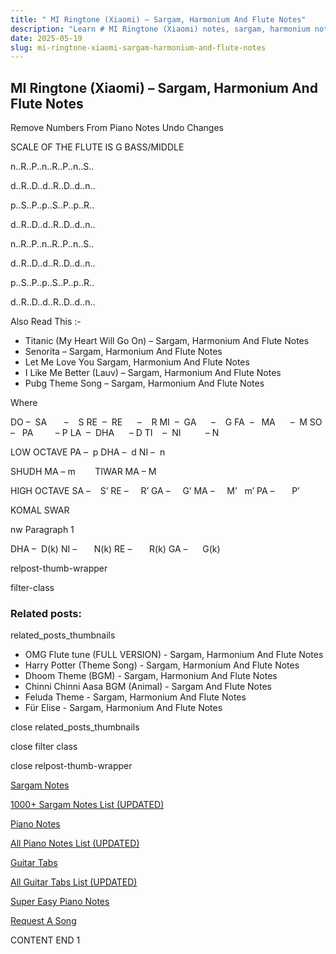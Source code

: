 ```yaml
---
title: " MI Ringtone (Xiaomi) – Sargam, Harmonium And Flute Notes"
description: "Learn # MI Ringtone (Xiaomi) notes, sargam, harmonium notations and flute notes. Easy step-by-step tutorial for beginners."
date: 2025-05-19
slug: mi-ringtone-xiaomi-sargam-harmonium-and-flute-notes
---
```


## MI Ringtone (Xiaomi) – Sargam, Harmonium And Flute Notes

Remove Numbers From Piano Notes
Undo Changes

SCALE OF THE FLUTE IS G BASS/MIDDLE

n..R..P..n..R..P..n..S..

d..R..D..d..R..D..d..n..

p..S..P..p..S..P..p..R..

d..R..D..d..R..D..d..n..

n..R..P..n..R..P..n..S..

d..R..D..d..R..D..d..n..

p..S..P..p..S..P..p..R..

d..R..D..d..R..D..d..n..

Also Read This :-

- Titanic (My Heart Will Go On) – Sargam, Harmonium And Flute Notes
- Senorita – Sargam, Harmonium And Flute Notes
- Let Me Love You Sargam, Harmonium And Flute Notes
- I Like Me Better (Lauv) – Sargam, Harmonium And Flute Notes
- Pubg Theme Song – Sargam, Harmonium And Flute Notes

Where

DO –  SA       –    S
RE  –  RE      –    R
MI  –  GA      –    G
FA  –   MA      –  M
SO  –   PA         – P
LA  –  DHA      – D
TI    –  NI          – N

LOW OCTAVE
PA –  p
DHA –  d
NI –  n

SHUDH MA – m        TIWAR MA – M

HIGH OCTAVE
SA –    S’
RE –     R’
GA –     G’
MA –     M’   m’
PA –       P’

KOMAL SWAR

nw Paragraph 1

DHA –  D(k)
NI –       N(k)
RE –       R(k)
GA –      G(k)

relpost-thumb-wrapper

filter-class

### Related posts:

related_posts_thumbnails

- OMG Flute tune (FULL VERSION) - Sargam, Harmonium And Flute Notes
- Harry Potter (Theme Song) - Sargam, Harmonium And Flute Notes
- Dhoom Theme (BGM) - Sargam, Harmonium And Flute Notes
- Chinni Chinni Aasa BGM (Animal) - Sargam And Flute Notes
- Feluda Theme - Sargam, Harmonium And Flute Notes
- Für Elise - Sargam, Harmonium And Flute Notes

close related_posts_thumbnails

close filter class

close relpost-thumb-wrapper

[Sargam Notes](/sargam-notes.html)

[1000+ Sargam Notes List (UPDATED)](/all-songs-list-sargam-notes.html)

[Piano Notes](/piano-notes.html)

[All Piano Notes List (UPDATED)](/all-songs-list-piano-notes.html)

[Guitar Tabs](/guitar-tabs.html)

[All Guitar Tabs List (UPDATED)](/all-songs-list-guitar-tabs.html)

[Super Easy Piano Notes](https://studywall.in/)

[Request A Song](/request-a-song.html)

CONTENT END 1
